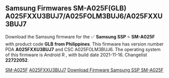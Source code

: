 <h2>Samsung Firmwares SM-A025F(GLB) A025FXXU3BUJ7/A025FOLM3BUJ6/A025FXXU3BUJ7</h2>
Download the Samsung firmware for the ✅ <strong>Samsung SSP </strong> ⭐ <strong>SM-A025F</strong> with product code <strong>GLB</strong> <strong> from Philippines</strong>. This firmware has version number PDA <strong>A025FXXU3BUJ7</strong> and CSC A025FOLM3BUJ6. The operating system of this firmware is Android R , with build date 2021-11-16. Changelist <strong>22722052</strong>.


[SM-A025F](https://samfirm.shop/samsung/model/SM-A025F)
[A025FXXU3BUJ7](https://samfirm.shop/samsung/pda/A025FXXU3BUJ7)
[Download Firmware Samsung SSP SM-A025F](https://samfirm.shop/samsung/firmware/474910)
